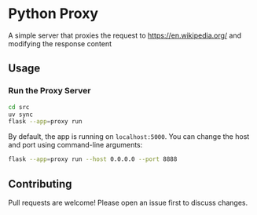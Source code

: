 # Python Proxy

A simple server that proxies the request to https://en.wikipedia.org/ and modifying the response content

## Usage

### Run the Proxy Server

```bash
cd src
uv sync
flask --app=proxy run
```

By default, the app is running on `localhost:5000`. You can change the host and port using command-line arguments:

```bash
flask --app=proxy run --host 0.0.0.0 --port 8888
```

## Contributing

Pull requests are welcome! Please open an issue first to discuss changes.
